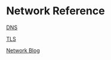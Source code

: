 # Network Reference 

[DNS](https://reakwon.tistory.com/141?category=300675)  

[TLS](https://reakwon.tistory.com/106?category=300675)  

[Network Blog](https://reakwon.tistory.com/106?category=300675)  


